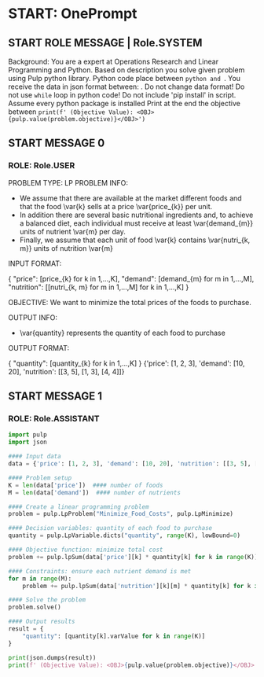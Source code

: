 # START: OnePrompt 
## START ROLE MESSAGE | Role.SYSTEM 
Background: You are a expert at Operations Research and Linear Programming and Python. Based on description you solve given problem using Pulp python library. Python code place between ```python and ```. You receive the data in json format between: <DATA></DATA>. Do not change data format! Do not use `while` loop in python code! Do not include 'pip install' in script. Assume every python package is installed Print at the end the objective between <OBJ></OBJ> `print(f' (Objective Value): <OBJ>{pulp.value(problem.objective)}</OBJ>')`  
## START MESSAGE 0 
### ROLE: Role.USER
<DESCRIPTION>
PROBLEM TYPE: LP
PROBLEM INFO:

- We assume that there are available at the market different foods and that the food \var{k} sells at a price \var{price_{k}} per unit. 
- In addition there are several basic nutritional ingredients and, to achieve a balanced diet, each individual must receive at least \var{demand_{m}} units of nutrient \var{m} per day. 
- Finally, we assume that each unit of food \var{k} contains \var{nutri_{k, m}} units of nutrition \var{m}

INPUT FORMAT:

{
	"price": [price_{k} for k in 1,...,K],
	"demand": [demand_{m} for m in 1,...,M],
	"nutrition": [[nutri_{k, m} for m in 1,...,M] for k in 1,...,K]
}


OBJECTIVE: We want to minimize the total prices of the foods to purchase.

OUTPUT INFO:

- \var{quantity} represents the quantity of each food to purchase

OUTPUT FORMAT:

{
	"quantity": [quantity_{k} for k in 1,...,K]
}
</DESCRIPTION>
<DATA>
{'price': [1, 2, 3], 'demand': [10, 20], 'nutrition': [[3, 5], [1, 3], [4, 4]]}</DATA>


## START MESSAGE 1 
### ROLE: Role.ASSISTANT
```python
import pulp
import json

#### Input data
data = {'price': [1, 2, 3], 'demand': [10, 20], 'nutrition': [[3, 5], [1, 3], [4, 4]]}

#### Problem setup
K = len(data['price'])  #### number of foods
M = len(data['demand'])  #### number of nutrients

#### Create a linear programming problem
problem = pulp.LpProblem("Minimize_Food_Costs", pulp.LpMinimize)

#### Decision variables: quantity of each food to purchase
quantity = pulp.LpVariable.dicts("quantity", range(K), lowBound=0)

#### Objective function: minimize total cost
problem += pulp.lpSum(data['price'][k] * quantity[k] for k in range(K))

#### Constraints: ensure each nutrient demand is met
for m in range(M):
    problem += pulp.lpSum(data['nutrition'][k][m] * quantity[k] for k in range(K)) >= data['demand'][m]

#### Solve the problem
problem.solve()

#### Output results
result = {
    "quantity": [quantity[k].varValue for k in range(K)]
}

print(json.dumps(result))
print(f' (Objective Value): <OBJ>{pulp.value(problem.objective)}</OBJ>')
```


